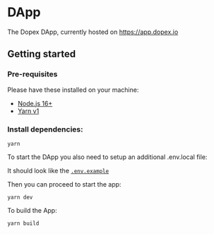 # DApp

The Dopex DApp, currently hosted on https://app.dopex.io

## Getting started

### Pre-requisites

Please have these installed on your machine:

- [Node.js 16+](https://nodejs.org/)
- [Yarn v1](https://classic.yarnpkg.com/lang/)

### Install dependencies:

```
yarn
```

To start the DApp you also need to setup an additional .env.local file:

It should look like the [`.env.example`](/.env.example)

Then you can proceed to start the app:

```
yarn dev
```

To build the App:

```
yarn build
```
